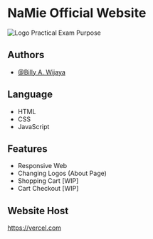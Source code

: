 # NaMie Official Website

![Logo](http://127.0.0.1:5500/src/images/logo.png)
Practical Exam Purpose

## Authors

- [@Billy A. Wijaya](https://www.github.com/tomballz)

## Language

- HTML
- CSS
- JavaScript

## Features

- Responsive Web
- Changing Logos (About Page)
- Shopping Cart [WIP]
- Cart Checkout [WIP]

## Website Host

https://vercel.com
